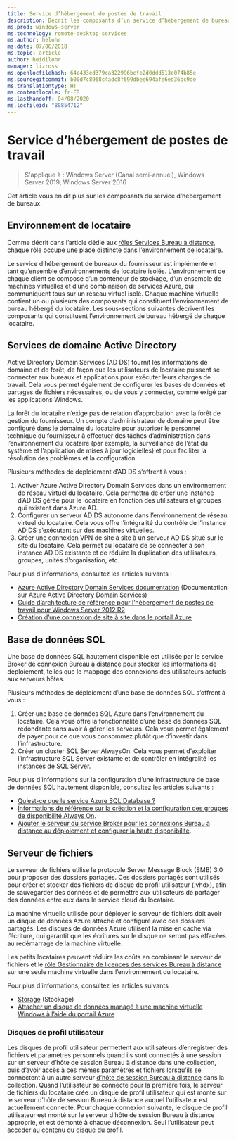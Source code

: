 ```yaml
---
title: Service d’hébergement de postes de travail
description: Décrit les composants d’un service d’hébergement de bureaux.
ms.prod: windows-server
ms.technology: remote-desktop-services
ms.author: helohr
ms.date: 07/06/2018
ms.topic: article
author: heidilohr
manager: lizross
ms.openlocfilehash: 64e433ed379ca322996bcfe2d0ddd513e074b85e
ms.sourcegitcommit: b00d7c8968c4adc8f699dbee694afe6ed36bc9de
ms.translationtype: HT
ms.contentlocale: fr-FR
ms.lasthandoff: 04/08/2020
ms.locfileid: "80854712"
---
```

# <a name="desktop-hosting-service"></a>Service d’hébergement de postes de travail

>S'applique à : Windows Server (Canal semi-annuel), Windows Server 2019, Windows Server 2016

Cet article vous en dit plus sur les composants du service d’hébergement de bureaux.

## <a name="tenant-environment"></a>Environnement de locataire

Comme décrit dans l’article dédié aux [rôles Services Bureau à distance](rds-roles.md), chaque rôle occupe une place distincte dans l’environnement de locataire.

Le service d’hébergement de bureaux du fournisseur est implémenté en tant qu’ensemble d’environnements de locataire isolés. L’environnement de chaque client se compose d’un conteneur de stockage, d’un ensemble de machines virtuelles et d’une combinaison de services Azure, qui communiquent tous sur un réseau virtuel isolé. Chaque machine virtuelle contient un ou plusieurs des composants qui constituent l’environnement de bureau hébergé du locataire. Les sous-sections suivantes décrivent les composants qui constituent l’environnement de bureau hébergé de chaque locataire.

## <a name="active-directory-domain-services"></a>Services de domaine Active Directory

Active Directory Domain Services (AD DS) fournit les informations de domaine et de forêt, de façon que les utilisateurs de locataire puissent se connecter aux bureaux et applications pour exécuter leurs charges de travail. Cela vous permet également de configurer les bases de données et partages de fichiers nécessaires, ou de vous y connecter, comme exigé par les applications Windows.

La forêt du locataire n’exige pas de relation d’approbation avec la forêt de gestion du fournisseur. Un compte d’administrateur de domaine peut être configuré dans le domaine du locataire pour autoriser le personnel technique du fournisseur à effectuer des tâches d’administration dans l’environnement du locataire (par exemple, la surveillance de l’état du système et l’application de mises à jour logicielles) et pour faciliter la résolution des problèmes et la configuration.

Plusieurs méthodes de déploiement d’AD DS s’offrent à vous :

1. Activer Azure Active Directory Domain Services dans un environnement de réseau virtuel du locataire. Cela permettra de créer une instance d’AD DS gérée pour le locataire en fonction des utilisateurs et groupes qui existent dans Azure AD.
2. Configurer un serveur AD DS autonome dans l’environnement de réseau virtuel du locataire. Cela vous offre l’intégralité du contrôle de l’instance AD DS s’exécutant sur des machines virtuelles.
3. Créer une connexion VPN de site à site à un serveur AD DS situé sur le site du locataire. Cela permet au locataire de se connecter à son instance AD DS existante et de réduire la duplication des utilisateurs, groupes, unités d’organisation, etc.

Pour plus d’informations, consultez les articles suivants :

* [Azure Active Directory Domain Services documentation](https://docs.microsoft.com/azure/active-directory-domain-services/) (Documentation sur Azure Active Directory Domain Services)
* [Guide d’architecture de référence pour l’hébergement de postes de travail pour Windows Server 2012 R2](https://docs.microsoft.com/azure/vpn-gateway/vpn-gateway-howto-site-to-site-resource-manager-portal)
* [Création d’une connexion de site à site dans le portail Azure](https://docs.microsoft.com/azure/vpn-gateway/vpn-gateway-howto-site-to-site-resource-manager-portal)

## <a name="sql-database"></a>Base de données SQL

Une base de données SQL hautement disponible est utilisée par le service Broker de connexion Bureau à distance pour stocker les informations de déploiement, telles que le mappage des connexions des utilisateurs actuels aux serveurs hôtes.

Plusieurs méthodes de déploiement d’une base de données SQL s’offrent à vous :

1. Créer une base de données SQL Azure dans l’environnement du locataire. Cela vous offre la fonctionnalité d’une base de données SQL redondante sans avoir à gérer les serveurs. Cela vous permet également de payer pour ce que vous consommez plutôt que d’investir dans l’infrastructure.
2. Créer un cluster SQL Server AlwaysOn. Cela vous permet d’exploiter l’infrastructure SQL Server existante et de contrôler en intégralité les instances de SQL Server.

Pour plus d’informations sur la configuration d’une infrastructure de base de données SQL hautement disponible, consultez les articles suivants :

* [Qu’est-ce que le service Azure SQL Database ?](https://docs.microsoft.com/azure/sql-database/sql-database-technical-overview)
* [Informations de référence sur la création et la configuration des groupes de disponibilité Always On](https://docs.microsoft.com/sql/database-engine/availability-groups/windows/creation-and-configuration-of-availability-groups-sql-server?view=sql-server-2017).
* [Ajouter le serveur du service Broker pour les connexions Bureau à distance au déploiement et configurer la haute disponibilité](rds-connection-broker-cluster.md).

## <a name="file-server"></a>Serveur de fichiers

Le serveur de fichiers utilise le protocole Server Message Block (SMB) 3.0 pour proposer des dossiers partagés. Ces dossiers partagés sont utilisés pour créer et stocker des fichiers de disque de profil utilisateur (.vhdx), afin de sauvegarder des données et de permettre aux utilisateurs de partager des données entre eux dans le service cloud du locataire.

La machine virtuelle utilisée pour déployer le serveur de fichiers doit avoir un disque de données Azure attaché et configuré avec des dossiers partagés. Les disques de données Azure utilisent la mise en cache via l’écriture, qui garantit que les écritures sur le disque ne seront pas effacées au redémarrage de la machine virtuelle.

Les petits locataires peuvent réduire les coûts en combinant le serveur de fichiers et le [rôle Gestionnaire de licences des services Bureau à distance](rds-roles.md#remote-desktop-licensing) sur une seule machine virtuelle dans l’environnement du locataire.

Pour plus d’informations, consultez les articles suivants :

* [Storage](../../storage/storage.md) (Stockage)
* [Attacher un disque de données managé à une machine virtuelle Windows à l’aide du portail Azure](https://docs.microsoft.com/azure/virtual-machines/windows/attach-managed-disk-portal?toc=%2Fazure%2Fvirtual-machines%2Fwindows%2Fclassic%2Ftoc.json)

### <a name="user-profile-disks"></a>Disques de profil utilisateur

Les disques de profil utilisateur permettent aux utilisateurs d’enregistrer des fichiers et paramètres personnels quand ils sont connectés à une session sur un serveur d’hôte de session Bureau à distance dans une collection, puis d’avoir accès à ces mêmes paramètres et fichiers lorsqu’ils se connectent à un autre serveur [d’hôte de session Bureau à distance](rds-roles.md#remote-desktop-session-host) dans la collection. Quand l’utilisateur se connecte pour la première fois, le serveur de fichiers du locataire crée un disque de profil utilisateur qui est monté sur le serveur d’hôte de session Bureau à distance auquel l’utilisateur est actuellement connecté. Pour chaque connexion suivante, le disque de profil utilisateur est monté sur le serveur d’hôte de session Bureau à distance approprié, et est démonté à chaque déconnexion. Seul l’utilisateur peut accéder au contenu du disque du profil.